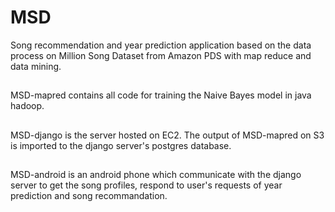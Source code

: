 MSD
===

Song recommendation and year prediction application based on the data process on Million Song Dataset from Amazon PDS with map reduce and data mining.

##
MSD-mapred contains all code for training the Naive Bayes model in java hadoop.

##
MSD-django is the server hosted on EC2. The output of MSD-mapred on S3 is imported to the django server's postgres database.

##
MSD-android is an android phone which communicate with the django server to get the song profiles, respond to user's requests of year prediction and song recommandation.